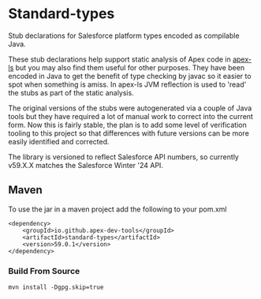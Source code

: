# Standard-types

Stub declarations for Salesforce platform types encoded as compilable Java.

These stub declarations help support static analysis of Apex code in [apex-ls](https://github.com/apex-dev-tools/apex-ls) but you may also find them useful for other purposes. They have been encoded in Java to get the benefit of type checking by javac so it easier to spot when something is amiss. In apex-ls JVM reflection is used to 'read' the stubs as part of the static analysis.

The original versions of the stubs were autogenerated via a couple of Java tools but they have required a lot of manual work to correct into the current form. Now this is fairly stable, the plan is to add some level of verification tooling to this project so that differences with future versions can be more easily identified and corrected.  

The library is versioned to reflect Salesforce API numbers, so currently v59.X.X matches the Salesforce Winter '24 API.

## Maven

To use the jar in a maven project add the following to your pom.xml

    <dependency>
        <groupId>io.github.apex-dev-tools</groupId>
        <artifactId>standard-types</artifactId>
        <version>59.0.1</version>
    </dependency>

### Build From Source

    mvn install -Dgpg.skip=true

